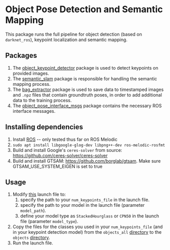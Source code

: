 # Object Pose Detection and Semantic Mapping
This package runs the full pipeline for object detection (based on `darknet_ros`), keypoint localization and semantic mapping.

## Packages
1. The [object_keypoint_detector](object_keypoint_detector) package is used to detect keypoints on provided images.
1. The [semantic_slam](semantic_slam) package is responsible for handling the semantic mapping process.
1. The [bag_extractor](bag_extractor) package is used to save data to timestamped images and `.npz` files that contain groundtruth poses, in order to add additional data to the training process.
1. The [object_pose_interface_msgs](object_pose_interface_msgs) package contains the necessary ROS interface messages.

## Installing dependencies
1. Install [ROS](https://www.ros.org/) -- only tested thus far on ROS Melodic
1. `sudo apt install libgoogle-glog-dev libpng++-dev ros-melodic-rosfmt`
1. Build and install Google's `ceres-solver` from source: https://github.com/ceres-solver/ceres-solver
1. Build and install GTSAM: https://github.com/borglab/gtsam. Make sure GTSAM_USE_SYSTEM_EIGEN is set to true

## Usage
1. Modify [this](semantic_slam/launch/semantic_slam.launch) launch file to:
    1. specify the path to your `num_keypoints_file` in the launch file.
    1. specify the path to your model in the launch file (parameter `model_path`).
    1. define your model type as `StackedHourglass` or `CPN50` in the launch file (parameter `model_type`).
1. Copy the files for the classes you used in your `num_keypoints_file` (and in your keypoint detection model) from the `objects_all` [directory](semantic_slam/models/objects_all) to the `objects` [directory](semantic_slam/models/objects).
1. Run the launch file.
